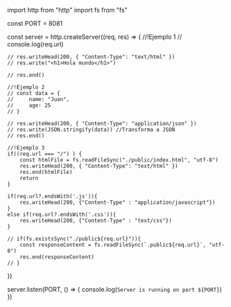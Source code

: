 import http from "http"
import fs from "fs"

const PORT = 8081

const server = http.createServer((req, res) => {
    //!Ejemplo 1
    // console.log(req.url)

    // res.writeHead(200, { "Content-Type": "text/html" })
    // res.write("<h1>Hola mundo</h1>")
    
    // res.end()

    //!Ejemplo 2
    // const data = {
    //     name: "Juan",
    //     age: 25
    // }

    // res.writeHead(200, { "Content-Type": "application/json" })
    // res.write(JSON.stringify(data)) //Transforma a JSON
    // res.end()

    //!Ejemplo 3
    if((req.url === "/") ) {
        const htmlFile = fs.readFileSync("./public/index.html", "utf-8")
        res.writeHead(200, { "Content-Type": "text/html" })
        res.end(htmlFile)
        return
    }

    if(req.url?.endsWith('.js')){
        res.writeHead(200, {"Content-Type" : "application/javascript"})
    }
    else if(req.url?.endsWith('.css')){
        res.writeHead(200, {"Content-Type" : "text/css"})
    }

    // if(fs.existsSync("./public${req.url}")){
        const responseContent = fs.readFileSync(`.public${req.url}`, "utf-8")
        res.end(responseContent)
    // }
    
})


server.listen(PORT, () => {
    console.log(`Server is running on port ${PORT}`)
})
